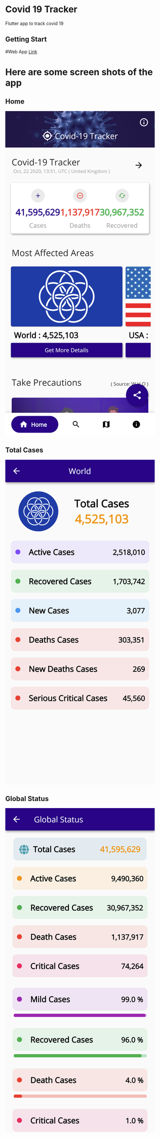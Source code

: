 # Covid 19 Tracker
Flutter app to track covid 19
## Getting Start
#Web App [Link](https://deekshithrajbasa.github.io/covid19-tracker/web/index)

# Here are some screen shots of the app 

## Home

![image home](https://raw.githubusercontent.com/DeekshithRajBasa/covid_19_tracker_flutter/master/screenshots/deekshithrajbasa.github.io_covid19-tracker_web_index(iPhone%20X).png?raw=true=250x)

## Total Cases

![image1](https://raw.githubusercontent.com/DeekshithRajBasa/covid_19_tracker_flutter/master/screenshots/deekshithrajbasa.github.io_covid19-tracker_web_index(iPhone%20X)%20(1).png?raw=true=250x)

## Global Status

![image2](https://raw.githubusercontent.com/DeekshithRajBasa/covid_19_tracker_flutter/master/screenshots/deekshithrajbasa.github.io_covid19-tracker_web_index(iPhone%20X)%20(2).png?raw=true=250x)


